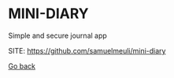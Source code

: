 # MINI-DIARY
 
 Simple and secure journal app
 
 SITE: https://github.com/samuelmeuli/mini-diary

 [Go back](https://portable-linux-apps.github.io/apps.html)
